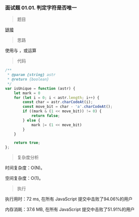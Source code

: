 ### 面试题 01.01. 判定字符是否唯一

> 题目

[链接](https://leetcode-cn.com/problems/is-unique-lcci/)

> 思路

使用与 ，或运算

> 代码

```js
/**
 * @param {string} astr
 * @return {boolean}
 */
var isUnique = function (astr) {
    let mark = 0
    for (let i = 0; i < astr.length; i++) {
        const char = astr.charCodeAt(i);
        const move_bit = char - 'a'.charCodeAt();
        if ((mark & (1 << move_bit)) != 0) {
            return false;
        } else {
            mark |= (1 << move_bit)
        }
    }

    return true;
};
```

> 复杂度分析

时间复杂度：O(N)。

空间复杂度：O(1)。

> 执行

执行用时：72 ms, 在所有 JavaScript 提交中击败了94.06%的用户

内存消耗：37.6 MB, 在所有 JavaScript 提交中击败了51.91%的用户
